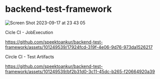 # backend-test-framework

![Screen Shot 2023-09-17 at 23 43 05](https://github.com/speektoankur/backend-test-framework/assets/101249539/f84844b7-2001-4718-9c8a-6b620dd28bc7)

Cicle CI - JobExecution


https://github.com/speektoankur/backend-test-framework/assets/101249539/17924fcd-319f-4e06-9d76-973da1526217

Circle CI - Test Artifacts 



https://github.com/speektoankur/backend-test-framework/assets/101249539/bf2b31d0-3c11-45dc-b265-f20664920a39

